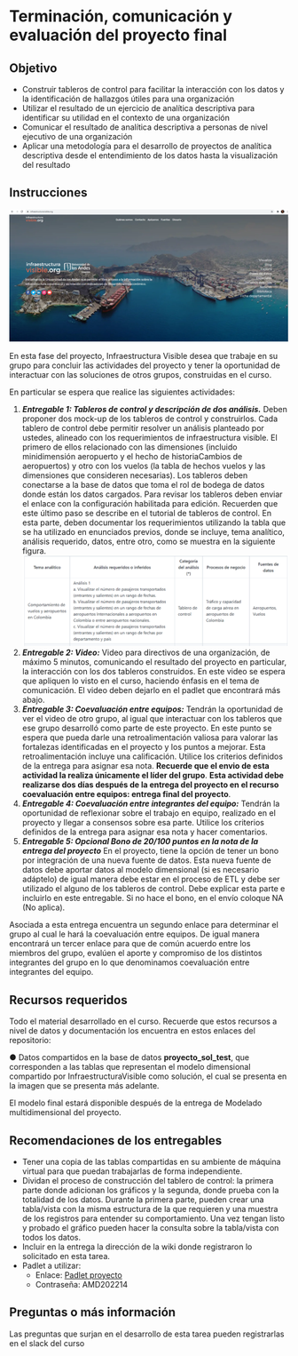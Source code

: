 # **Terminación, comunicación y evaluación del proyecto final**
## **Objetivo**
- Construir tableros de control para facilitar la interacción con los datos y la identificación de hallazgos útiles para una organización
- Utilizar el resultado de un ejercicio de analítica descriptiva para identificar su utilidad en el contexto de una organización
- Comunicar el resultado de analítica descriptiva a personas de nivel ejecutivo de una organización
- Aplicar una metodología para el desarrollo de proyectos de analítica descriptiva desde el entendimiento de los datos hasta la visualización del resultado
## **Instrucciones**

![](Img/S210InfrestructuraVisible.png)

En esta fase del proyecto, Infraestructura Visible desea que trabaje en su grupo para concluir las actividades del proyecto y tener la oportunidad de interactuar con las soluciones de otros grupos, construidas en el curso. 

En particular se espera que realice las siguientes actividades:
1. ***Entregable 1: Tableros de control y descripción de dos análisis.*** Deben proponer dos mock-up de los tableros de control y construirlos. Cada tablero de control debe permitir resolver un análisis planteado por ustedes, alineado con los requerimientos de infraestructura visible. El primero de ellos relacionado con las dimensiones (incluido minidimensión aeropuerto y el hecho de historiaCambios de aeropuertos) y otro con los vuelos (la tabla de hechos vuelos y las dimensiones que consideren necesarias). Los tableros deben conectarse a la base de datos que toma el rol de bodega de datos donde están los datos cargados. Para revisar los tableros deben enviar el enlace con la configuración habilitada para edición. Recuerden que este último paso se describe en el tutorial de tableros de control. En esta parte, deben documentar los requerimientos utilizando la tabla que se ha utilizado en enunciados previos, donde se incluye, tema analítico, análisis requerido, datos, entre otro, como se muestra en la siguiente figura.
![](Img/DescripcionRequerimientos.png)
2. ***Entregable 2: Video:*** Video para directivos de una organización, de máximo 5 minutos, comunicando el resultado del proyecto en particular, la interacción con los dos tableros construidos. En este video se espera que apliquen lo visto en el curso, haciendo énfasis en el tema de comunicación. El video deben dejarlo en el padlet que encontrará más abajo.
3. ***Entregable 3: Coevaluación entre equipos:*** Tendrán la oportunidad de ver el video de otro grupo, al igual que interactuar con los tableros que ese grupo desarrolló como parte de este proyecto. En este punto se espera que pueda darle una retroalimentación valiosa para valorar las fortalezas identificadas en el proyecto y los puntos a mejorar. Esta retroalimentación incluye una calificación. Utilice los criterios definidos de la entrega para asignar esa nota. **Recuerde que el envio de esta actividad la realiza únicamente el líder del grupo**. **Esta actividad debe realizarse dos días después de la entrega del proyecto en el recurso coevaluación entre equipos: entrega final del proyecto**.
4. ***Entregable 4: Coevaluación entre integrantes del equipo:*** Tendrán la oportunidad de reflexionar sobre el trabajo en equipo, realizado en el proyecto y llegar a consensos sobre esa parte. Utilice los criterios definidos de la entrega para asignar esa nota y hacer comentarios.
5. ***Entregable 5: Opcional Bono de 20/100 puntos en la nota de la entrega del proyecto*** En el proyecto, tiene la opción de tener un bono por integración de una nueva fuente de datos. Esta nueva fuente de datos debe aportar datos al modelo dimensional (si es necesario adáptelo) de igual manera debe estar en el proceso de ETL y debe ser utilizado el alguno de los tableros de control. Debe explicar esta parte e incluirlo en este entregable. Si no hace el bono, en el envío coloque NA (No aplica).

Asociada a esta entrega encuentra un segundo enlace para determinar el grupo al cual le hará la coevaluación entre equipos. De igual manera encontrará un tercer enlace para que de común acuerdo entre los miembros del grupo, evalúen el aporte y compromiso de los distintos integrantes del grupo en lo que denominamos coevaluación entre integrantes del equipo.

## **Recursos requeridos**
Todo el material desarrollado en el curso. Recuerde que estos recursos a nivel de datos y documentación los encuentra en estos enlaces del  repositorio:

● Datos compartidos en la base de datos **proyecto_sol_test**, que corresponden a las tablas que representan el modelo dimensional compartido por InfraestructuraVisible como solución, el cual se presenta en la imagen que se presenta más adelante.

El modelo final estará disponible después de la entrega de Modelado multidimensional del proyecto.

## **Recomendaciones de los entregables**
- Tener una copia de las tablas compartidas en su ambiente de máquina virtual para que puedan trabajarlas de forma independiente.
- Dividan el proceso de construcción del tablero de control: la primera parte donde adicionan los gráficos y la segunda, donde prueba con la totalidad de los datos. Durante la primera parte, pueden crear una tabla/vista con la misma estructura de la que requieren y una muestra de los registros para entender su comportamiento. Una vez tengan listo y probado el gráfico pueden hacer la consulta sobre la tabla/vista con todos los datos.
- Incluir en la entrega la dirección de la wiki donde registraron lo solicitado en esta tarea.
- Padlet a utilizar:
    - Enlace: [Padlet proyecto](https://padlet.com/misomiad/kq5n1v9wxpd3pl5l)
    - Contraseña: AMD202214
    
## **Preguntas o más información**
Las preguntas que surjan en el desarrollo de esta tarea pueden registrarlas en el slack del curso
